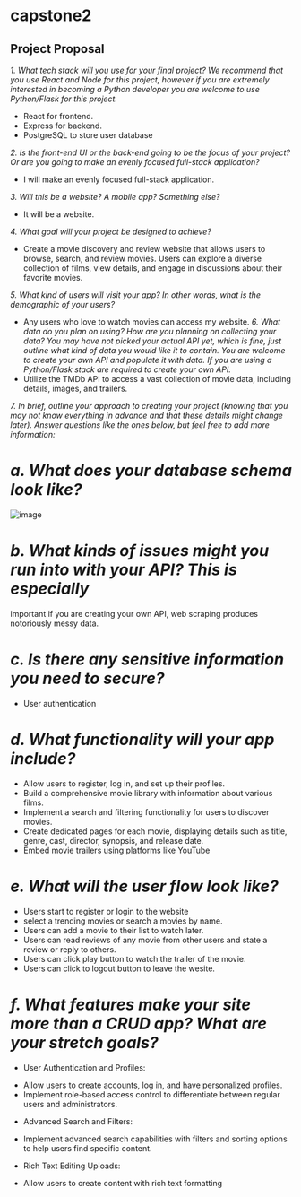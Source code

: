 # capstone2
## Project Proposal 
*1. What tech stack will you use for your final project? We recommend that you use
React and Node for this project, however if you are extremely interested in
becoming a Python developer you are welcome to use Python/Flask for this
project.*
- React for frontend.
- Express for backend.
- PostgreSQL to store user database
  
*2. Is the front-end UI or the back-end going to be the focus of your project? Or are
you going to make an evenly focused full-stack application?*
- I will make an evenly focused full-stack application.
  
*3. Will this be a website? A mobile app? Something else?*
- It will be a website.
  
*4. What goal will your project be designed to achieve?*
- Create a movie discovery and review website that allows users to browse, search, and review movies. Users can explore a diverse collection of films, view details, and engage in discussions about their favorite movies.
  
*5. What kind of users will visit your app? In other words, what is the demographic of
your users?*
- Any users who love to watch movies can access my website.
*6. What data do you plan on using? How are you planning on collecting your data?
You may have not picked your actual API yet, which is fine, just outline what kind
of data you would like it to contain. You are welcome to create your own API and
populate it with data. If you are using a Python/Flask stack are required to create
your own API.*
- Utilize the TMDb API to access a vast collection of movie data, including details, images, and trailers.
  
*7. In brief, outline your approach to creating your project (knowing that you may not
know everything in advance and that these details might change later). Answer
questions like the ones below, but feel free to add more information:*
# *a. What does your database schema look like?*
![image](https://github.com/Thingo2906/capstone2/assets/93515126/91f0bc5a-5a01-4413-b738-e1ff49a27d6b)


# *b. What kinds of issues might you run into with your API? This is especially*
important if you are creating your own API, web scraping produces
notoriously messy data.
# *c. Is there any sensitive information you need to secure?*
- User authentication 
# *d. What functionality will your app include?*
- Allow users to register, log in, and set up their profiles.
- Build a comprehensive movie library with information about various films.
- Implement a search and filtering functionality for users to discover movies.
- Create dedicated pages for each movie, displaying details such as title, genre, cast, director, synopsis, and release date.
- Embed movie trailers using platforms like YouTube
# *e. What will the user flow look like?*
- Users start to register or login to the website
- select a trending movies or search a movies by name.
- Users can add a movie to their list to watch later.
- Users can read reviews of any movie from other users and state a review or reply to others.
- Users can click play button to watch the trailer of the movie.
- Users can click to logout button to leave the wesite.
# *f. What features make your site more than a CRUD app? What are your stretch goals?*
- User Authentication and Profiles:
+ Allow users to create accounts, log in, and have personalized profiles.
+ Implement role-based access control to differentiate between regular users and administrators.

- Advanced Search and Filters:
+ Implement advanced search capabilities with filters and sorting options to help users find specific content.

- Rich Text Editing Uploads:
+ Allow users to create content with rich text formatting 

